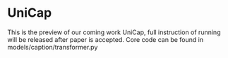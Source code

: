 # UniCap

This is the preview of our coming work UniCap, full instruction of running will be released after paper is accepted.
Core code can be found in models/caption/transformer.py

